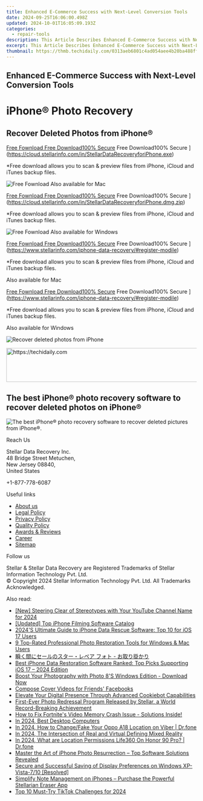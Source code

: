 ```yaml
---
title: Enhanced E-Commerce Success with Next-Level Conversion Tools
date: 2024-09-25T16:06:00.498Z
updated: 2024-10-01T16:05:09.193Z
categories:
  - repair-tools
description: This Article Describes Enhanced E-Commerce Success with Next-Level Conversion Tools
excerpt: This Article Describes Enhanced E-Commerce Success with Next-Level Conversion Tools
thumbnail: https://thmb.techidaily.com/0313aeb6801c4ad054aee4b20ba488ff337dac52c595922f616f6d67ab2cd3c7.jpg
---
```


## Enhanced E-Commerce Success with Next-Level Conversion Tools

# iPhone® Photo Recovery

## Recover Deleted Photos from iPhone®

[Free Fownload Free Download100% Secure](https://www.stellarinfo.com/gdc/iphone-recovery/images/win.png) Free Download100% Secure ](https://cloud.stellarinfo.com/in/StellarDataRecoveryforiPhone.exe)

 \*Free download allows you to scan & preview files from iPhone, iCloud and iTunes backup files.

![Free Fownload](https://www.stellarinfo.com/gdc/iphone-recovery/images/small-apple.png) Also available for Mac

[Free Fownload Free Download100% Secure](https://www.stellarinfo.com/gdc/iphone-recovery/images/mac.png) Free Download100% Secure ](https://cloud.stellarinfo.com/in/StellarDataRecoveryforiPhone.dmg.zip)

 \*Free download allows you to scan & preview files from iPhone, iCloud and iTunes backup files.

![Free Fownload](https://www.stellarinfo.com/gdc/iphone-recovery/images/small-windows.png) Also available for Windows

[Free Fownload Free Download100% Secure](https://www.stellarinfo.com/gdc/iphone-recovery/images/win.png) Free Download100% Secure ](https://www.stellarinfo.com/iphone-data-recovery/#register-modile)

 \*Free download allows you to scan & preview files from iPhone, iCloud and iTunes backup files.

 Also available for Mac

[Free Fownload Free Download100% Secure](https://www.stellarinfo.com/gdc/iphone-recovery/images/mac.png) Free Download100% Secure ](https://www.stellarinfo.com/iphone-data-recovery/#register-modile)

 \*Free download allows you to scan & preview files from iPhone, iCloud and iTunes backup files.

 Also available for Windows

![Recover deleted photos
from iPhone](https://www.stellarinfo.com/iphone-data-recovery/images/photos.png)

<!-- affiliate ads begin -->
<a href="https://appsumo.8odi.net/c/5597632/2068417/7443" target="_top" id="2068417">
  <img src="//a.impactradius-go.com/display-ad/7443-2068417" border="0" alt="https://techidaily.com" width="728" height="90"/>
</a>
<img height="0" width="0" src="https://appsumo.8odi.net/i/5597632/2068417/7443" style="position:absolute;visibility:hidden;" border="0" />
<!-- affiliate ads end -->

## The best iPhone® photo recovery software to recover deleted photos on iPhone®

![The best iPhone® photo recovery software to recover
deleted pictures from iPhone®.](https://www.stellarinfo.com/iphone-data-recovery/images/icon-lg-1.png)

Reach Us

 Stellar Data Recovery Inc.  
 48 Bridge Street Metuchen,  
 New Jersey 08840,  
 United States

+1-877-778-6087

Useful links

* [About us](https://tools.techidaily.com/stellardata-recovery/buy-now/)
* [Legal Policy](https://tools.techidaily.com/stellardata-recovery/buy-now/)
* [Privacy Policy](https://tools.techidaily.com/stellardata-recovery/buy-now/)
* [Quality Policy](https://tools.techidaily.com/stellardata-recovery/buy-now/)
* [Awards & Reviews](https://tools.techidaily.com/stellardata-recovery/buy-now/)
* [Career](https://tools.techidaily.com/stellardata-recovery/buy-now/)
* [Sitemap](https://www.stellarinfo.com/sitemap.php)

Follow us

[](https://www.facebook.com/stellarinfo) [](https://twitter.com/stellarinfo) [](https://www.linkedin.com/company/stellardatarecovery/) [](https://www.youtube.com/user/stellarite)

 Stellar & Stellar Data Recovery are Registered Trademarks of Stellar Information Technology Pvt. Ltd.  
 © Copyright 2024 Stellar Information Technology Pvt. Ltd. All Trademarks Acknowledged.

<ins class="adsbygoogle"
     style="display:block"
     data-ad-format="autorelaxed"
     data-ad-client="ca-pub-7571918770474297"
     data-ad-slot="1223367746"></ins>

<ins class="adsbygoogle"
     style="display:block"
     data-ad-client="ca-pub-7571918770474297"
     data-ad-slot="8358498916"
     data-ad-format="auto"
     data-full-width-responsive="true"></ins>

<span class="atpl-alsoreadstyle">Also read:</span>
<div><ul>
<li><a href="https://youtube-sure.techidaily.com/teering-clear-of-stereotypes-with-your-youtube-channel-name-for-2024/"><u>[New] Steering Clear of Stereotypes with Your YouTube Channel Name for 2024</u></a></li>
<li><a href="https://article-posts.techidaily.com/updated-top-iphone-filming-software-catalog/"><u>[Updated] Top iPhone Filming Software Catalog</u></a></li>
<li><a href="https://data-safeguard.techidaily.com/2024s-ultimate-guide-to-iphone-data-rescue-software-top-10-for-ios-17-users/"><u>2024'S Ultimate Guide to iPhone Data Rescue Software: Top 10 for iOS 17 Users</u></a></li>
<li><a href="https://data-safeguard.techidaily.com/9-top-rated-professional-photo-restoration-tools-for-windows-and-mac-users/"><u>9 Top-Rated Professional Photo Restoration Tools for Windows & Mac Users</u></a></li>
<li><a href="https://data-safeguard.techidaily.com/556s44gp6zat44gr44k744o844or44gu44k544k44o844o744os44oa44kiioodleocqeodicatioobiuwpluociuaomplusobiplusocig/"><u>瞬く間にセールのスター・レペア フォト - お取り掛かり</u></a></li>
<li><a href="https://data-safeguard.techidaily.com/best-iphone-data-restoration-software-ranked-top-picks-supporting-ios-17-2024-edition/"><u>Best iPhone Data Restoration Software Ranked: Top Picks Supporting iOS 17 – 2024 Edition</u></a></li>
<li><a href="https://data-safeguard.techidaily.com/1721268039111-boost-your-photography-with-photo-8s-windows-edition-download-now/"><u>Boost Your Photography with Photo 8'S Windows Edition - Download Now</u></a></li>
<li><a href="https://facebook-videos.techidaily.com/compose-cover-videos-for-friends-facebooks/"><u>Compose Cover Videos for Friends' Facebooks</u></a></li>
<li><a href="https://data-safeguard.techidaily.com/1721266332530-elevate-your-digital-presence-through-advanced-cookiebot-capabilities/"><u>Elevate Your Digital Presence Through Advanced Cookiebot Capabilities</u></a></li>
<li><a href="https://data-safeguard.techidaily.com/1721268141448-first-ever-photo-redressal-program-released-by-stellar-a-world-record-breaking-achievement/"><u>First-Ever Photo Redressal Program Released by Stellar, a World Record-Breaking Achievement</u></a></li>
<li><a href="https://win-answers.techidaily.com/how-to-fix-fortnites-video-memory-crash-issue-solutions-inside/"><u>How to Fix Fortnite's Video Memory Crash Issue - Solutions Inside!</u></a></li>
<li><a href="https://extra-information.techidaily.com/in-2024-best-desktop-computers/"><u>In 2024, Best Desktop Computers</u></a></li>
<li><a href="https://location-social.techidaily.com/in-2024-how-to-changefake-your-oppo-a18-location-on-viber-drfone-by-drfone-virtual-android/"><u>In 2024, How to Change/Fake Your Oppo A18 Location on Viber | Dr.fone</u></a></li>
<li><a href="https://fox-boxes.techidaily.com/in-2024-the-intersection-of-real-and-virtual-defining-mixed-reality/"><u>In 2024, The Intersection of Real and Virtual Defining Mixed Reality</u></a></li>
<li><a href="https://phone-solutions.techidaily.com/in-2024-what-are-location-permissions-life360-on-honor-90-pro-drfone-by-drfone-virtual-android/"><u>In 2024, What are Location Permissions Life360 On Honor 90 Pro? | Dr.fone</u></a></li>
<li><a href="https://data-safeguard.techidaily.com/1721267130499-master-the-art-of-iphone-photo-resurrection-top-software-solutions-revealed/"><u>Master the Art of iPhone Photo Resurrection – Top Software Solutions Revealed</u></a></li>
<li><a href="https://graphic-issues.techidaily.com/secure-and-successful-saving-of-display-preferences-on-windows-xp-vista-710-resolved/"><u>Secure and Successful Saving of Display Preferences on Windows XP-Vista-7/10 [Resolved]</u></a></li>
<li><a href="https://data-safeguard.techidaily.com/1721266243541-simplify-note-management-on-iphones-purchase-the-powerful-stellarian-eraser-app/"><u>Simplify Note Management on iPhones – Purchase the Powerful Stellarian Eraser App</u></a></li>
<li><a href="https://tiktok-clips.techidaily.com/top-10-must-try-tiktok-challenges-for-2024/"><u>Top 10 Must-Try TikTok Challenges for 2024</u></a></li>
</ul></div>

